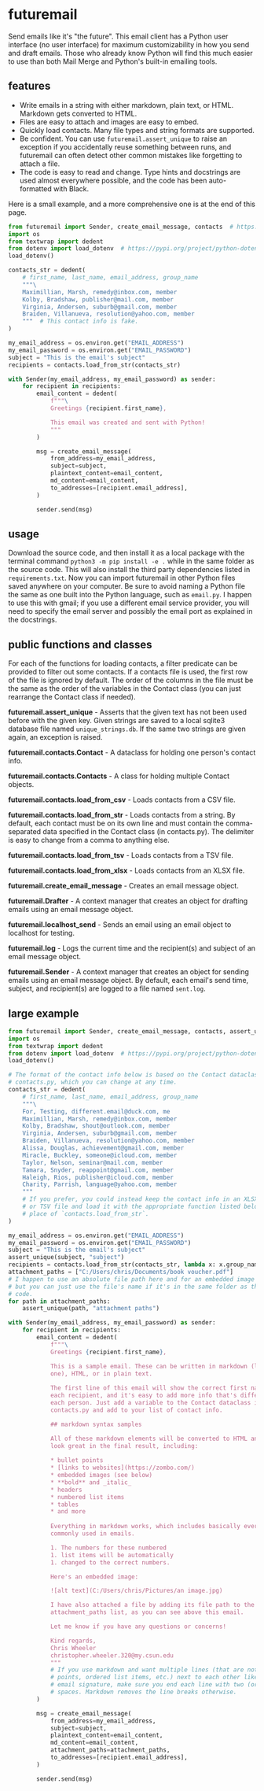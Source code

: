 # futuremail

Send emails like it's "the future". This email client has a Python user interface (no user interface) for maximum customizability in how you send and draft emails. Those who already know Python will find this much easier to use than both Mail Merge and Python's built-in emailing tools.

## features

* Write emails in a string with either markdown, plain text, or HTML. Markdown gets converted to HTML.
* Files are easy to attach and images are easy to embed.
* Quickly load contacts. Many file types and string formats are supported.
* Be confident. You can use `futuremail.assert_unique` to raise an exception if you accidentally reuse something between runs, and futuremail can often detect other common mistakes like forgetting to attach a file.
* The code is easy to read and change. Type hints and docstrings are used almost everywhere possible, and the code has been auto-formatted with Black.

Here is a small example, and a more comprehensive one is at the end of this page.

```python
from futuremail import Sender, create_email_message, contacts  # https://pypi.org/project/futuremail
import os
from textwrap import dedent
from dotenv import load_dotenv  # https://pypi.org/project/python-dotenv/
load_dotenv()

contacts_str = dedent(
    # first_name, last_name, email_address, group_name
    """\
    Maximillian, Marsh, remedy@inbox.com, member
    Kolby, Bradshaw, publisher@mail.com, member
    Virginia, Andersen, suburb@gmail.com, member
    Braiden, Villanueva, resolution@yahoo.com, member
    """  # This contact info is fake.
)

my_email_address = os.environ.get("EMAIL_ADDRESS")
my_email_password = os.environ.get("EMAIL_PASSWORD")
subject = "This is the email's subject"
recipients = contacts.load_from_str(contacts_str)

with Sender(my_email_address, my_email_password) as sender:
    for recipient in recipients:
        email_content = dedent(
            f"""\
            Greetings {recipient.first_name},

            This email was created and sent with Python!
            """
        )

        msg = create_email_message(
            from_address=my_email_address,
            subject=subject,
            plaintext_content=email_content,
            md_content=email_content,
            to_addresses=[recipient.email_address],
        )

        sender.send(msg)
```

## usage

Download the source code, and then install it as a local package with the terminal command `python3 -m pip install -e .` while in the same folder as the source code. This will also install the third party dependencies listed in `requirements.txt`. Now you can import futuremail in other Python files saved anywhere on your computer. Be sure to avoid naming a Python file the same as one built into the Python language, such as `email.py`. I happen to use this with gmail; if you use a different email service provider, you will need to specify the email server and possibly the email port as explained in the docstrings.

## public functions and classes

For each of the functions for loading contacts, a filter predicate can be provided to filter out some contacts. If a contacts file is used, the first row of the file is ignored by default. The order of the columns in the file must be the same as the order of the variables in the Contact class (you can just rearrange the Contact class if needed).

**futuremail.assert_unique** - Asserts that the given text has not been used before with the given key. Given strings are saved to a local sqlite3 database file named `unique_strings.db`. If the same two strings are given again, an exception is raised.

**futuremail.contacts.Contact** - A dataclass for holding one person's contact info.

**futuremail.contacts.Contacts** - A class for holding multiple Contact objects.

**futuremail.contacts.load_from_csv** - Loads contacts from a CSV file.

**futuremail.contacts.load_from_str** - Loads contacts from a string. By default, each contact must be on its own line and must contain the comma-separated data specified in the Contact class (in contacts.py). The delimiter is easy to change from a comma to anything else.

**futuremail.contacts.load_from_tsv** - Loads contacts from a TSV file.

**futuremail.contacts.load_from_xlsx** - Loads contacts from an XLSX file.

**futuremail.create_email_message** - Creates an email message object.

**futuremail.Drafter** - A context manager that creates an object for drafting emails using an email message object.

**futuremail.localhost_send** - Sends an email using an email object to localhost for testing.

**futuremail.log** - Logs the current time and the recipient(s) and subject of an email message object.

**futuremail.Sender** - A context manager that creates an object for sending emails using an email message object. By default, each email's send time, subject, and recipient(s) are logged to a file named `sent.log`.

## large example

```python
from futuremail import Sender, create_email_message, contacts, assert_unique
import os
from textwrap import dedent
from dotenv import load_dotenv  # https://pypi.org/project/python-dotenv/
load_dotenv()

# The format of the contact info below is based on the Contact dataclass in
# contacts.py, which you can change at any time.
contacts_str = dedent(
    # first_name, last_name, email_address, group_name
    """\
    For, Testing, different.email@duck.com, me
    Maximillian, Marsh, remedy@inbox.com, member
    Kolby, Bradshaw, shout@outlook.com, member
    Virginia, Andersen, suburb@gmail.com, member
    Braiden, Villanueva, resolution@yahoo.com, member
    Alissa, Douglas, achievement@gmail.com, member
    Miracle, Buckley, someone@icloud.com, member
    Taylor, Nelson, seminar@mail.com, member
    Tamara, Snyder, reappoint@gmail.com, member
    Haleigh, Rios, publisher@icloud.com, member
    Charity, Parrish, language@yahoo.com, member
    """
    # If you prefer, you could instead keep the contact info in an XLSX, CSV,
    # or TSV file and load it with the appropriate function listed below in
    # place of `contacts.load_from_str`.
)

my_email_address = os.environ.get("EMAIL_ADDRESS")
my_email_password = os.environ.get("EMAIL_PASSWORD")
subject = "This is the email's subject"
assert_unique(subject, "subject")
recipients = contacts.load_from_str(contacts_str, lambda x: x.group_name == "me")
attachment_paths = ["C:/Users/chris/Documents/book voucher.pdf"]
# I happen to use an absolute file path here and for an embedded image below,
# but you can just use the file's name if it's in the same folder as the source
# code.
for path in attachment_paths:
    assert_unique(path, "attachment paths")

with Sender(my_email_address, my_email_password) as sender:
    for recipient in recipients:
        email_content = dedent(
            f"""\
            Greetings {recipient.first_name},

            This is a sample email. These can be written in markdown (like this
            one), HTML, or in plain text.
            
            The first line of this email will show the correct first name for
            each recipient, and it's easy to add more info that's different for
            each person. Just add a variable to the Contact dataclass in
            contacts.py and add to your list of contact info.

            ## markdown syntax samples

            All of these markdown elements will be converted to HTML and will
            look great in the final result, including:
            
            * bullet points
            * [links to websites](https://zombo.com/)
            * embedded images (see below)
            * **bold** and _italic_
            * headers
            * numbered list items
            * tables
            * and more
            
            Everything in markdown works, which includes basically everything
            commonly used in emails.

            1. The numbers for these numbered
            1. list items will be automatically
            1. changed to the correct numbers.

            Here's an embedded image:

            ![alt text](C:/Users/chris/Pictures/an image.jpg)

            I have also attached a file by adding its file path to the
            attachment_paths list, as you can see above this email.

            Let me know if you have any questions or concerns!

            Kind regards,  
            Chris Wheeler  
            christopher.wheeler.320@my.csun.edu  
            """
            # If you use markdown and want multiple lines (that are not bullet
            # points, ordered list items, etc.) next to each other like in the
            # email signature, make sure you end each line with two (or more)
            # spaces. Markdown removes the line breaks otherwise.
        )

        msg = create_email_message(
            from_address=my_email_address,
            subject=subject,
            plaintext_content=email_content,
            md_content=email_content,
            attachment_paths=attachment_paths,
            to_addresses=[recipient.email_address],
        )

        sender.send(msg)
```
